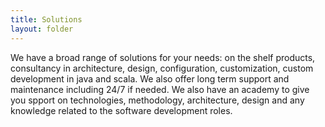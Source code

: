 ```yaml
---
title: Solutions
layout: folder
---
```


We have a broad range of solutions for your needs: on the shelf products, consultancy in architecture, design, configuration, customization, custom development in java and scala. We also offer long term support and maintenance including 24/7 if needed. We also have an academy to give you spport on technologies, methodology, architecture, design and any knowledge related to the software development roles.
